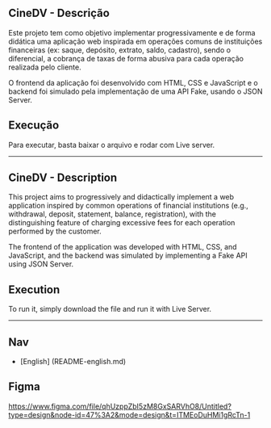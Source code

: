 ## CineDV - Descrição

Este projeto tem como objetivo implementar progressivamente e de forma didática uma aplicação web inspirada em operações comuns de instituições financeiras (ex: saque, depósito, extrato, saldo, cadastro), sendo o diferencial, a cobrança de taxas de forma abusiva para cada operação realizada pelo cliente.

O frontend da aplicação foi desenvolvido com HTML, CSS e JavaScript e o backend foi simulado pela implementação de uma API Fake, usando o JSON Server.

## Execução
Para executar, basta baixar o arquivo e rodar com Live server.

-------------------------------------------------------------------------------------------------------------------------

## CineDV - Description 

This project aims to progressively and didactically implement a web application inspired by common operations of financial institutions (e.g., withdrawal, deposit, statement, balance, registration), with the distinguishing feature of charging excessive fees for each operation performed by the customer.

The frontend of the application was developed with HTML, CSS, and JavaScript, and the backend was simulated by implementing a Fake API using JSON Server.

## Execution
To run it, simply download the file and run it with Live Server.

-------------------------------------------------------------------------------------------------------------------------
## Nav
- [English] (README-english.md)
## Figma

https://www.figma.com/file/qhUzppZbI5zM8GxSARVhO8/Untitled?type=design&node-id=47%3A2&mode=design&t=ITMEoDuHMi1gRcTn-1